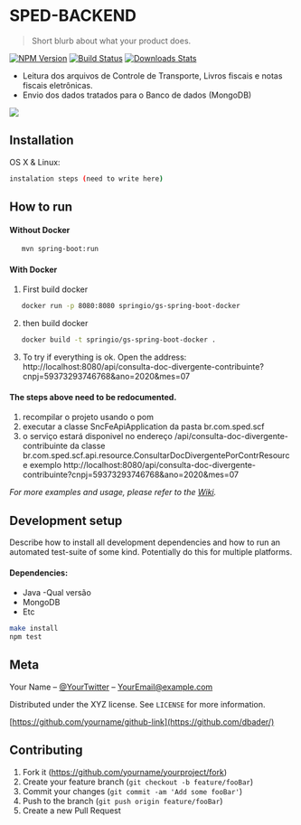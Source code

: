 # SPED-BACKEND
> Short blurb about what your product does.

[![NPM Version][npm-image]][npm-url]
[![Build Status][travis-image]][travis-url]
[![Downloads Stats][npm-downloads]][npm-url]

- Leitura dos arquivos de Controle de Transporte, Livros fiscais e notas fiscais eletrônicas.
- Envio dos dados tratados para o Banco de dados (MongoDB) 

![](header.png)

## Installation

OS X & Linux:

```sh
instalation steps (need to write here)
```


## How to run

#### Without Docker
```sh
   mvn spring-boot:run 
```

#### With Docker

1. First build docker

```sh
   docker run -p 8080:8080 springio/gs-spring-boot-docker
```

2. then build docker
```sh
   docker build -t springio/gs-spring-boot-docker .
```

3. To try if everything is ok. Open the address: http://localhost:8080/api/consulta-doc-divergente-contribuinte?cnpj=59373293746768&ano=2020&mes=07

#### The steps above need to be redocumented.

1. recompilar o projeto usando o pom
2. executar  a classe SncFeApiApplication da pasta br.com.sped.scf
3. o serviço estará disponivel no endereço  /api/consulta-doc-divergente-contribuinte da classe 
   br.com.sped.scf.api.resource.ConsultarDocDivergentePorContrResource
exemplo http://localhost:8080/api/consulta-doc-divergente-contribuinte?cnpj=59373293746768&ano=2020&mes=07


_For more examples and usage, please refer to the [Wiki][wiki]._

## Development setup

Describe how to install all development dependencies and how to run an automated test-suite of some kind. Potentially do this for multiple platforms.

#### Dependencies:
* Java -Qual versão
* MongoDB
* Etc

```sh
make install
npm test
```

## Meta

Your Name – [@YourTwitter](https://twitter.com/dbader_org) – YourEmail@example.com

Distributed under the XYZ license. See ``LICENSE`` for more information.

[https://github.com/yourname/github-link](https://github.com/dbader/)

## Contributing

1. Fork it (<https://github.com/yourname/yourproject/fork>)
2. Create your feature branch (`git checkout -b feature/fooBar`)
3. Commit your changes (`git commit -am 'Add some fooBar'`)
4. Push to the branch (`git push origin feature/fooBar`)
5. Create a new Pull Request

<!-- Markdown link & img dfn's -->
[npm-image]: https://img.shields.io/npm/v/datadog-metrics.svg?style=flat-square
[npm-url]: https://npmjs.org/package/datadog-metrics
[npm-downloads]: https://img.shields.io/npm/dm/datadog-metrics.svg?style=flat-square
[travis-image]: https://img.shields.io/travis/dbader/node-datadog-metrics/master.svg?style=flat-square
[travis-url]: https://travis-ci.org/dbader/node-datadog-metrics
[wiki]: https://github.com/yourname/yourproject/wiki